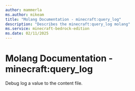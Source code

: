 ```yaml
---
author: mammerla
ms.author: mikeam
title: "Molang Documentation - minecraft:query_log"
description: "Describes the minecraft:query_log molang"
ms.service: minecraft-bedrock-edition
ms.date: 02/11/2025 
---
```


# Molang Documentation - minecraft:query_log

Debug log a value to the content file.
